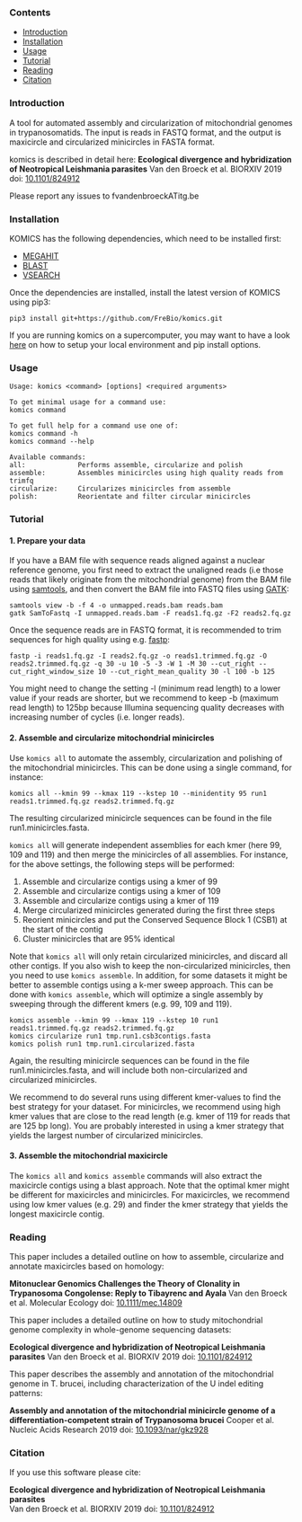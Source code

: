 ### Contents
  * [Introduction](#introduction)
  * [Installation](#installation)
  * [Usage](#usage)
  * [Tutorial](#tutorial)
  * [Reading](#reading)
  * [Citation](#citation)


### Introduction
A tool for automated assembly and circularization of mitochondrial genomes in trypanosomatids. The input is reads in FASTQ format, and the output is maxicircle and circularized minicircles in FASTA format.

komics is described in detail here:
__Ecological divergence and hybridization of Neotropical Leishmania parasites__
Van den Broeck et al. BIORXIV 2019 doi: [10.1101/824912](https://www.biorxiv.org/content/10.1101/824912v1)

Please report any issues to fvandenbroeckATitg.be


### Installation
KOMICS has the following dependencies, which need to be installed first:
  * [MEGAHIT](http://www.metagenomics.wiki/tools/assembly/megahit)
  * [BLAST](https://blast.ncbi.nlm.nih.gov/Blast.cgi?CMD=Web&PAGE_TYPE=BlastDocs&DOC_TYPE=Download)
  * [VSEARCH](https://github.com/torognes/vsearch)

Once the dependencies are installed, install the latest version of KOMICS using pip3:
```
pip3 install git+https://github.com/FreBio/komics.git
```

If you are running komics on a supercomputer, you may want to have a look [here](https://vlaams-supercomputing-centrum-vscdocumentation.readthedocs-hosted.com/en/latest/software/python_package_management.html#alternatives-to-conda) on how to setup your local environment and pip install options.


### Usage
```
Usage: komics <command> [options] <required arguments>

To get minimal usage for a command use:
komics command

To get full help for a command use one of:
komics command -h
komics command --help

Available commands:
all:         	 Performs assemble, circularize and polish
assemble:    	 Assembles minicircles using high quality reads from trimfq
circularize: 	 Circularizes minicircles from assemble
polish:      	 Reorientate and filter circular minicircles
```


### Tutorial

#### 1. Prepare your data
If you have a BAM file with sequence reads aligned against a nuclear reference genome, you first need to extract the unaligned reads (i.e those reads that likely originate from the mitochondrial genome) from the BAM file using [samtools](http://www.htslib.org), and then convert the BAM file into FASTQ files using [GATK](https://gatk.broadinstitute.org/hc/en-us):
```
samtools view -b -f 4 -o unmapped.reads.bam reads.bam
gatk SamToFastq -I unmapped.reads.bam -F reads1.fq.gz -F2 reads2.fq.gz
```

Once the sequence reads are in FASTQ format, it is recommended to trim sequences for high quality using e.g. [fastp](https://github.com/OpenGene/fastp):
```
fastp -i reads1.fq.gz -I reads2.fq.gz -o reads1.trimmed.fq.gz -O reads2.trimmed.fq.gz -q 30 -u 10 -5 -3 -W 1 -M 30 --cut_right --cut_right_window_size 10 --cut_right_mean_quality 30 -l 100 -b 125
```
You might need to change the setting -l (minimum read length) to a lower value if your reads are shorter, but we recommend to keep -b (maximum read length) to 125bp because Illumina sequencing quality decreases with increasing number of cycles (i.e. longer reads).


#### 2. Assemble and circularize mitochondrial minicircles
Use `komics all` to automate the assembly, circularization and polishing of the mitochondrial minicircles. This can be done using a single command, for instance:
```
komics all --kmin 99 --kmax 119 --kstep 10 --minidentity 95 run1 reads1.trimmed.fq.gz reads2.trimmed.fq.gz
```

The resulting circularized minicircle sequences can be found in the file run1.minicircles.fasta.

`komics all` will generate independent assemblies for each kmer (here 99, 109 and 119) and then merge the minicircles of all assemblies. For instance, for the above settings, the following steps will be performed:
1. Assemble and circularize contigs using a kmer of 99
1. Assemble and circularize contigs using a kmer of 109
1. Assemble and circularize contigs using a kmer of 119
1. Merge circularized minicircles generated during the first three steps
1. Reorient minicircles and put the Conserved Sequence Block 1 (CSB1) at the start of the contig
1. Cluster minicircles that are 95% identical

Note that `komics all` will only retain circularized minicircles, and discard all other contigs. If you also wish to keep the non-circularized minicircles, then you need to use `komics assemble`. In addition, for some datasets it might be better to assemble contigs using a k-mer sweep approach. This can be done with `komics assemble`, which will optimize a single assembly by sweeping through the different kmers (e.g. 99, 109 and 119).
```
komics assemble --kmin 99 --kmax 119 --kstep 10 run1 reads1.trimmed.fq.gz reads2.trimmed.fq.gz
komics circularize run1 tmp.run1.csb3contigs.fasta
komics polish run1 tmp.run1.circularized.fasta
```

Again, the resulting minicircle sequences can be found in the file run1.minicircles.fasta, and will include both non-circularized and circularized minicircles.

We recommend to do several runs using different kmer-values to find the best strategy for your dataset. For minicircles, we recommend using high kmer values that are close to the read length (e.g. kmer of 119 for reads that are 125 bp long). You are probably interested in using a kmer strategy that yields the largest number of circularized minicircles.


#### 3. Assemble the mitochondrial maxicircle
The `komics all` and `komics assemble` commands will also extract the maxicircle contigs using a blast approach. Note that the optimal kmer might be different for maxicircles and minicircles. For maxicircles, we recommend using low kmer values (e.g. 29) and finder the kmer strategy that yields the longest maxicircle contig.


### Reading
This paper includes a detailed outline on how to assemble, circularize and annotate maxicircles based on homology:

__Mitonuclear Genomics Challenges the Theory of Clonality in Trypanosoma Congolense: Reply to Tibayrenc and Ayala__
Van den Broeck et al. Molecular Ecology doi: [10.1111/mec.14809](https://pubmed.ncbi.nlm.nih.gov/30142241/)

This paper includes a detailed outline on how to study mitochondrial genome complexity in whole-genome sequencing datasets:

__Ecological divergence and hybridization of Neotropical Leishmania parasites__
Van den Broeck et al. BIORXIV 2019 doi: [10.1101/824912](https://www.biorxiv.org/content/10.1101/824912v1)

This paper describes the assembly and annotation of the mitochondrial genome in T. brucei, including characterization of the U indel editing patterns:

__Assembly and annotation of the mitochondrial minicircle genome of a differentiation-competent strain of Trypanosoma brucei__
Cooper et al. Nucleic Acids Research 2019 doi: [10.1093/nar/gkz928](https://academic.oup.com/nar/article/47/21/11304/5609525)


### Citation
If you use this software please cite:

__Ecological divergence and hybridization of Neotropical Leishmania parasites__   
Van den Broeck et al. BIORXIV 2019 doi: [10.1101/824912](https://www.biorxiv.org/content/10.1101/824912v1)

